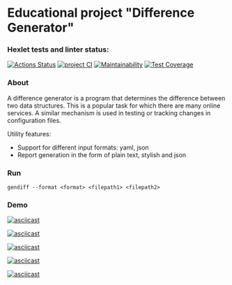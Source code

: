 # Educational project "Difference Generator"

### Hexlet tests and linter status:

[![Actions Status](https://github.com/witcher3025/frontend-project-46/workflows/hexlet-check/badge.svg)](https://github.com/witcher3025/frontend-project-46/actions)    [![project CI](https://github.com/witcher3025/frontend-project-46/actions/workflows/project%20CI.yml/badge.svg)](https://github.com/witcher3025/frontend-project-46/actions/workflows/project%20CI.yml) [![Maintainability](https://api.codeclimate.com/v1/badges/f79b86fa3a265930db2e/maintainability)](https://codeclimate.com/github/witcher3025/frontend-project-46/maintainability)  [![Test Coverage](https://api.codeclimate.com/v1/badges/f79b86fa3a265930db2e/test_coverage)](https://codeclimate.com/github/witcher3025/frontend-project-46/test_coverage)

### About

A difference generator is a program that determines the difference between two data structures. This is a popular task for which there are many online services. A similar mechanism is used in testing or tracking changes in configuration files.

Utility features:

- Support for different input formats: yaml, json
- Report generation in the form of plain text, stylish and json

### Run

    gendiff --format <format> <filepath1> <filepath2>

### Demo

[![asciicast](https://asciinema.org/a/590734.svg)](https://asciinema.org/a/590734)

[![asciicast](https://asciinema.org/a/590842.svg)](https://asciinema.org/a/590842)

[![asciicast](https://asciinema.org/a/591157.svg)](https://asciinema.org/a/591157)

[![asciicast](https://asciinema.org/a/591211.svg)](https://asciinema.org/a/591211)

[![asciicast](https://asciinema.org/a/591226.svg)](https://asciinema.org/a/591226)
